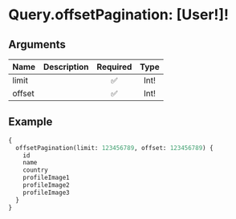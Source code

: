 # Query.offsetPagination: [User!]!
                 
## Arguments
| Name | Description | Required | Type |
| :--- | :---------- | :------: | :--: |
| limit |  | ✅ | Int! |
| offset |  | ✅ | Int! |
            
## Example
```graphql
{
  offsetPagination(limit: 123456789, offset: 123456789) {
    id
    name
    country
    profileImage1
    profileImage2
    profileImage3
  }
}

```